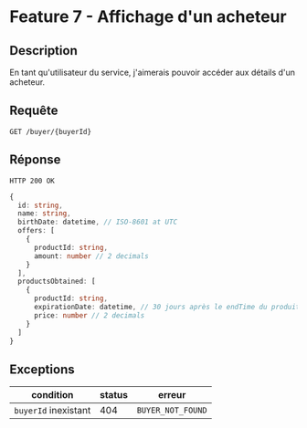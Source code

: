 # Feature 7 - Affichage d'un acheteur

## Description

En tant qu'utilisateur du service, j'aimerais pouvoir accéder aux détails d'un acheteur.

## Requête

`GET /buyer/{buyerId}`

## Réponse

`HTTP 200 OK`
```ts
{
  id: string,
  name: string,
  birthDate: datetime, // ISO-8601 at UTC
  offers: [
    {
      productId: string,
      amount: number // 2 decimals
    }
  ],
  productsObtained: [
    {
      productId: string,
      expirationDate: datetime, // 30 jours après le endTime du produit
      price: number // 2 decimals
    }
  ]
}
```

## Exceptions

| condition            | status | erreur            |
| -------------------- | ------ | ----------------- |
| `buyerId` inexistant | 404    | `BUYER_NOT_FOUND` |
